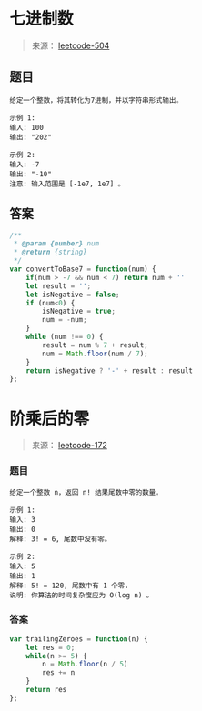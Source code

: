 # 七进制数

> 来源： [leetcode-504](https://leetcode-cn.com/problems/base-7/)

## 题目

```
给定一个整数，将其转化为7进制，并以字符串形式输出。

示例 1:
输入: 100
输出: "202"

示例 2:
输入: -7
输出: "-10"
注意: 输入范围是 [-1e7, 1e7] 。
```

## 答案

```js
/**
 * @param {number} num
 * @return {string}
 */
var convertToBase7 = function(num) {
    if(num > -7 && num < 7) return num + ''
    let result = '';
    let isNegative = false;
    if (num<0) {
        isNegative = true;
        num = -num;
    }
    while (num !== 0) {
        result = num % 7 + result;
        num = Math.floor(num / 7);
    }
    return isNegative ? '-' + result : result
};
```

# 阶乘后的零

> 来源： [leetcode-172](https://leetcode-cn.com/problems/factorial-trailing-zeroes/)

### 题目

```
给定一个整数 n，返回 n! 结果尾数中零的数量。

示例 1:
输入: 3
输出: 0
解释: 3! = 6, 尾数中没有零。

示例 2:
输入: 5
输出: 1
解释: 5! = 120, 尾数中有 1 个零.
说明: 你算法的时间复杂度应为 O(log n) 。
```

### 答案

```js
var trailingZeroes = function(n) {
    let res = 0;
    while(n >= 5) {
        n = Math.floor(n / 5)
        res += n
    }
    return res
};
```


